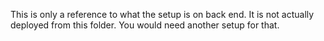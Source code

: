 This is only a reference to what the setup is on back end. It is not actually deployed from this folder. You would need another setup for that.
